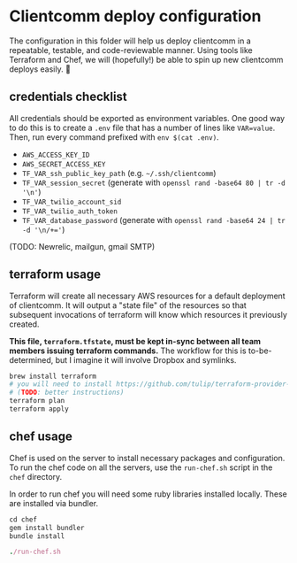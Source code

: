# Clientcomm deploy configuration

The configuration in this folder will help us deploy clientcomm in a
repeatable, testable, and code-reviewable manner. Using tools like Terraform
and Chef, we will (hopefully!) be able to spin up new clientcomm deploys
easily. :rocket:

## credentials checklist
All credentials should be exported as environment variables. One good way to do
this is to create a `.env` file that has a number of lines like `VAR=value`.
Then, run every command prefixed with `env $(cat .env)`.

* `AWS_ACCESS_KEY_ID`
* `AWS_SECRET_ACCESS_KEY`
* `TF_VAR_ssh_public_key_path` (e.g. `~/.ssh/clientcomm`)
* `TF_VAR_session_secret` (generate with `openssl rand -base64 80 | tr -d '\n'`)
* `TF_VAR_twilio_account_sid`
* `TF_VAR_twilio_auth_token`
* `TF_VAR_database_password` (generate with `openssl rand -base64 24 | tr -d '\n/+='`)

(TODO: Newrelic, mailgun, gmail SMTP)

## terraform usage
Terraform will create all necessary AWS resources for a default deployment of
clientcomm. It will output a "state file" of the resources so that subsequent
invocations of terraform will know which resources it previously created.

**This file, `terraform.tfstate`, must be kept in-sync between all team members
issuing terraform commands.** The workflow for this is to-be-determined, but I
imagine it will involve Dropbox and symlinks.

```bash
brew install terraform
# you will need to install https://github.com/tulip/terraform-provider-twilio
# (TODO: better instructions)
terraform plan
terraform apply
```

## chef usage
Chef is used on the server to install necessary packages and configuration. To
run the chef code on all the servers, use the `run-chef.sh` script in the `chef`
directory.

In order to run chef you will need some ruby libraries installed locally. These
are installed via bundler.

```ruby
cd chef
gem install bundler
bundle install

./run-chef.sh
```
